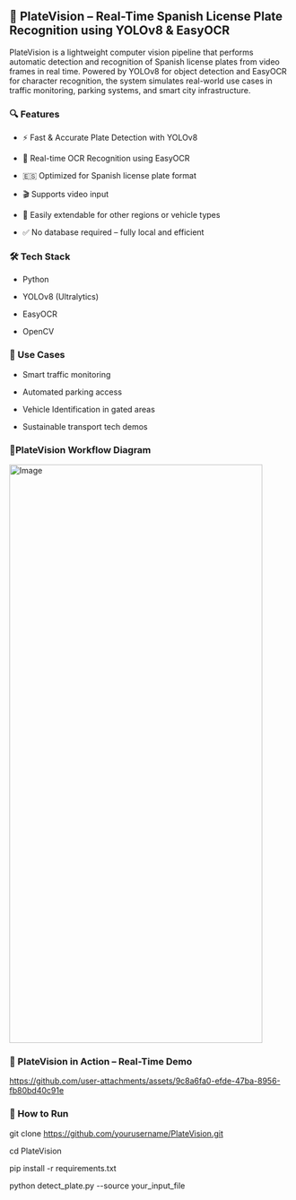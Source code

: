 ## 🚗 PlateVision – Real-Time Spanish License Plate Recognition using YOLOv8 & EasyOCR
PlateVision is a lightweight computer vision pipeline that performs automatic detection and recognition of Spanish license plates from  video frames in real time. Powered by YOLOv8 for object detection and EasyOCR for character recognition, the system simulates real-world use cases in traffic monitoring, parking systems, and smart city infrastructure.

###  🔍 Features
- ⚡ Fast & Accurate Plate Detection with YOLOv8

- 🧠 Real-time OCR Recognition using EasyOCR

- 🇪🇸 Optimized for Spanish license plate format

- 🎬 Supports video input

- 🔁 Easily extendable for other regions or vehicle types

- ✅ No database required – fully local and efficient

### 🛠️ Tech Stack
- Python

- YOLOv8 (Ultralytics)

- EasyOCR

- OpenCV

### 🚦 Use Cases
- Smart traffic monitoring

- Automated parking access

- Vehicle Identification in gated areas

- Sustainable transport tech demos


### 📝PlateVision Workflow Diagram
<img width="451" height="1032" alt="Image" src="https://github.com/user-attachments/assets/20f1a2c8-80e3-4196-8a45-82b1ddb32bc6" />


### 🤖 PlateVision in Action – Real-Time Demo
https://github.com/user-attachments/assets/9c8a6fa0-efde-47ba-8956-fb80bd40c91e



### 📁 How to Run
git clone https://github.com/yourusername/PlateVision.git

cd PlateVision

pip install -r requirements.txt

python detect_plate.py --source your_input_file

  

